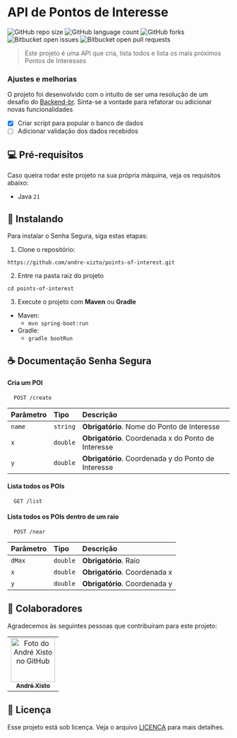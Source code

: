 # API de Pontos de Interesse

![GitHub repo size](https://img.shields.io/github/repo-size/andre-xizto/points-of-interest?style=for-the-badge)
![GitHub language count](https://img.shields.io/github/languages/count/andre-xizto/points-of-interest?style=for-the-badge)
![GitHub forks](https://img.shields.io/github/forks/andre-xizto/points-of-interest?style=for-the-badge)
![Bitbucket open issues](https://img.shields.io/bitbucket/issues/andre-xizto/points-of-interest?style=for-the-badge)
![Bitbucket open pull requests](https://img.shields.io/bitbucket/pr-raw/andre-xizto/points-of-interest?style=for-the-badge)

> Este projeto é uma API que cria, lista todos e lista os mais próximos Pontos de Interesses

### Ajustes e melhorias

O projeto foi desenvolvido com o intuito de ser uma resolução de um desafio do [Backend-br](https://github.com/backend-br/desafios/tree/master). Sinta-se a vontade para refatorar ou adicionar novas funcionalidades

- [x] Criar script para popular o banco de dados
- [ ] Adicionar validação dos dados recebidos

## 💻 Pré-requisitos

Caso queira rodar este projeto na sua própria máquina, veja os requisitos abaixo:

- Java `21`

## 🚀 Instalando

Para instalar o Senha Segura, siga estas etapas:

1. Clone o repositório:
```
https://github.com/andre-xizto/points-of-interest.git
```

2. Entre na pasta raiz do projeto
```
cd points-of-interest
```

3. Execute o projeto com **Maven** ou **Gradle**
- Maven:
    - ```mvn spring-boot:run```
- Gradle:
    - ```gradle bootRun```
## ☕ Documentação Senha Segura

#### Cria um POI

```http
  POST /create
```

| Parâmetro | Tipo       | Descrição                                           |
|:----------| :--------- |:----------------------------------------------------|
| `name`    | `string` | **Obrigatório**. Nome do Ponto de Interesse         |
 | `x`       | `double` | **Obrigatório**. Coordenada x do Ponto de Interesse |
| `y`       | `double` | **Obrigatório**. Coordenada y do Ponto de Interesse |

#### Lista todos os POIs

```http
  GET /list
```

#### Lista todos os POIs dentro de um raio

```http
  POST /near
```

| Parâmetro | Tipo     | Descrição                     |
|:----------|:---------|:------------------------------|
| `dMax`    | `double` | **Obrigatório**. Raio         |
| `x`       | `double` | **Obrigatório**. Coordenada x |
| `y`       | `double` | **Obrigatório**. Coordenada y |


## 🤝 Colaboradores

Agradecemos às seguintes pessoas que contribuíram para este projeto:

<table>
  <tr>
    <td align="center">
      <a href="https://github.com/andre-xizto/" title="GitHub de André Xisto" target="_blank">
        <img src="https://avatars.githubusercontent.com/u/35929740" width="100px;" alt="Foto do André Xisto no GitHub"/><br>
        <sub>
          <b>André Xisto</b>
        </sub>
      </a>
    </td>
  </tr>
</table>

## 📝 Licença

Esse projeto está sob licença. Veja o arquivo [LICENÇA](LICENSE.md) para mais detalhes.